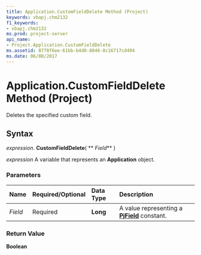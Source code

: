 ```yaml
---
title: Application.CustomFieldDelete Method (Project)
keywords: vbapj.chm2132
f1_keywords:
- vbapj.chm2132
ms.prod: project-server
api_name:
- Project.Application.CustomFieldDelete
ms.assetid: 8778f6ee-61bb-b4d0-8846-8c16717cd494
ms.date: 06/08/2017
---
```



# Application.CustomFieldDelete Method (Project)

Deletes the specified custom field.


## Syntax

 _expression_. **CustomFieldDelete**( ** _Field_** )

 _expression_ A variable that represents an **Application** object.


### Parameters



|**Name**|**Required/Optional**|**Data Type**|**Description**|
|:-----|:-----|:-----|:-----|
| _Field_|Required|**Long**|A value representing a  **[PjField](Project.PjField.md)** constant.|

### Return Value

 **Boolean**


